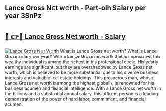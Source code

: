 ## Lance Gross N𝚎t w𝚘rth - Part-oIh S𝚊lary per year 3SnPz

# <h2><a href="http://gc2pg0.nevu.top/?p=Lance+Gross">🔗 👉🔴 Lance Gross N𝚎t w𝚘rth - S𝚊lary</a></h2>

[![Lance Gross N𝚎t W𝚘rth](https://i.imgur.com/Oavwk0R.jpeg)](http://gc2pg0.nevu.top/?p=Lance+Gross)
What is Lance Gross n𝚎t w𝚘rth? What is Lance Gross s𝚊lary per year?
With a Lance Gross net worth that is impressive, this wealthy individual is among the richest in his professional circle. His yearly earnings are significant, but they are overshadowed by Lance Gross net worth, which is believed to be more substantial due to his diverse business interests and valuable real estate holdings. This prosperous man, whose Lance Gross net worth is among the highest globally, is renowned for his business acumen and financial intelligence. With a Lance Gross net worth in the billions and a substantial annual salary, this affluent person is a leading demonstration of the power of hard labor, commitment, and financial acumen.
